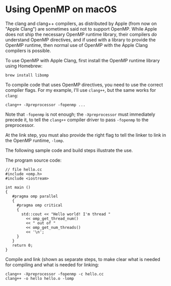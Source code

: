 # Using OpenMP on macOS

The clang and clang++ compilers, as distributed by Apple (from now on "Apple Clang") are sometimes said not to support OpenMP.
While Apple does not ship the necessary OpenMP runtime library, their compilers *do* understand OpenMP directives,
and if used with a library to provide the OpenMP runtime, then normal use of OpenMP with the Apple Clang compilers is possible.

To use OpenMP with Apple Clang, first install the OpenMP runtime library using Homebrew:

    brew install libomp

To compile code that uses OpenMP directives, you need to use the correct compiler flags.
For my example, I'll use `clang++`, but the same works for `clang`:

    clang++ -Xpreprocessor -fopenmp ...

Note that `-fopenmp` is not enough; the `-Xpreprocessor` must immediately precede it,
to tell the `clang++` compiler driver to pass `-fopenmp` to the preprocessor.

At the link step, you must also provide the right flag to tell the linker to link in the OpenMP runtime, `-lomp`.

The following sample code and build steps illustrate the use.

The program source code:

```
// file hello.cc
#include <omp.h>
#include <iostream>

int main ()
{
   #pragma omp parallel
   {
     #pragma omp critical
     {
       std::cout << "Hello world! I'm thread "
         << omp_get_thread_num()
         << " out of "
         << omp_get_num_threads()
         << '\n';
     }
   }
   return 0;
}
```

Compile and link (shown as separate steps, to make clear what is needed for compiling and what is needed for linking:

```
clang++ -Xpreprocessor -fopenmp -c hello.cc
clang++ -o hello hello.o -lomp
```


